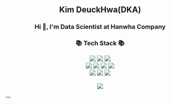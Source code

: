 

<div align=center>
  <h2> Kim DeuckHwa(DKA) </h2>
  <h3> Hi 👋, I'm Data Scientist at Hanwha Company </h3>
</div>

<div align=center>
    <h3>📚 Tech Stack 📚</h3>
</div>
<div align="center">
    <img src="https://img.shields.io/badge/Python-3776AB?style=flat&logo=Python&logoColor=white" />
    <img src="https://img.shields.io/badge/Jupyter-F37626?style=flat&logo=Jupyter&logoColor=white" />
    <img src="https://img.shields.io/badge/R-276DC3?style=flat&logo=R&logoColor=white" />
    <br>
    <img src="https://img.shields.io/badge/Hive-FDEE21?style=flat&logo=ApacheHive&logoColor=white" />
    <img src="https://img.shields.io/badge/Trino-DD00A1?style=flat&logo=Trino&logoColor=white" />
    <img src="https://img.shields.io/badge/postgresql-4169E1?style=flat&logo=PostgreSQL&logoColor=white" />
    <img src="https://img.shields.io/badge/MySQL-003B57?style=flat&logo=MySQL&logoColor=white" />
    <br> 
    <img src="https://img.shields.io/badge/Git-F05032?style=flat&logo=Git&logoColor=white" />
    <img src="https://img.shields.io/badge/Docker-2496ED?style=flat&logo=Docker&logoColor=white" />
    <img src="https://img.shields.io/badge/Airflow-017CEE?style=flat&logo=apacheairflow&logoColor=white" />
</div>
<br>
<div align=center>
    <img src="https://github-readme-stats.vercel.app/api/top-langs/?username=KIM-DKA&layout=compact"><br><br>
</div>
'''
